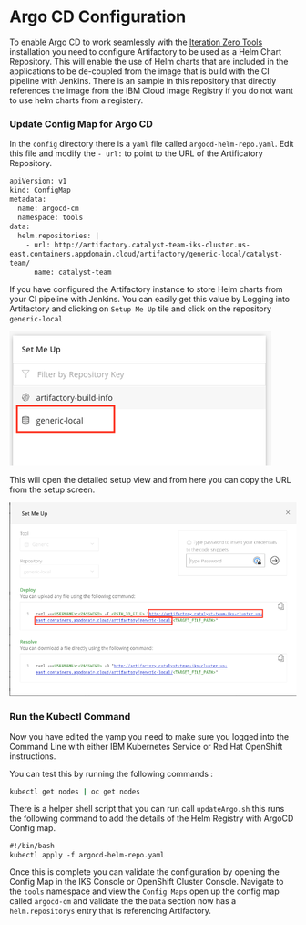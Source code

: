 

# Argo CD Configuration

To enable Argo CD to work seamlessly with the [Iteration Zero Tools](https://github.ibm.com/garage-catalyst/iteration-zero-ibmcloud) installation you need to configure Artifactory to be used as a Helm Chart Repository. This will enable the use of Helm charts that are included in the applications to be de-coupled from the image that is build with the CI pipeline with Jenkins. There is an sample in this repository that directly references the image from the IBM Cloud Image Registry if you do not want to use helm charts from a registery.

### Update Config Map for Argo CD

In the `config` directory there is a `yaml` file called `argocd-helm-repo.yaml`. Edit this file and modify the `- url:` to point to the URL of the Artificatory Repository. 

```
apiVersion: v1
kind: ConfigMap
metadata:
  name: argocd-cm
  namespace: tools
data:
  helm.repositories: |
    - url: http://artifactory.catalyst-team-iks-cluster.us-east.containers.appdomain.cloud/artifactory/generic-local/catalyst-team/
      name: catalyst-team
```

If you have configured the Artifactory instance to store Helm charts from your CI pipeline with Jenkins. You can easily get this value by Logging into Artifactory and clicking on `Setup Me Up` tile and click on the repository `generic-local` 

![Setup](./images/setupartifactory.png "Setup Screen")

This will open the detailed setup view and from here you can copy the URL from the setup screen.

![Setup](./images/artifactoryurlsetup.png "Setup Screen")

### Run the Kubectl Command

Now you have edited the yamp you need to make sure you logged into the Command Line with either IBM Kubernetes Service or Red Hat OpenShift instructions. 

You can test this by running the following commands :

```bash 
kubectl get nodes | oc get nodes
```

There is a helper shell script that you can run call `updateArgo.sh` this runs the following command to add the details of the Helm Registry with ArgoCD Config map.

```
#!/bin/bash
kubectl apply -f argocd-helm-repo.yaml
```

Once this is complete you can validate the configuration by opening the Config Map in the IKS Console or OpenShift Cluster Console. Navigate to the `tools` namespace and view the `Config Maps` open up the config map called `argocd-cm` and validate the the `Data` section now has a `helm.repositorys` entry that is referencing Artifactory.  

